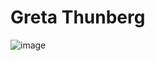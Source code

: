 # Greta Thunberg 
![image](https://user-images.githubusercontent.com/69724530/130485402-1f2b8e44-4d6b-4de6-a873-1a2112148f11.png)
